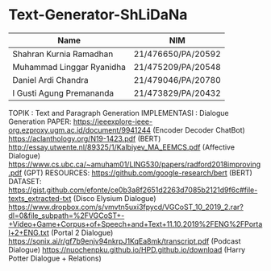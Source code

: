# Text-Generator-ShLiDaNa

| Name | NIM |
|---|---|
|Shahran Kurnia Ramadhan|21/476650/PA/20592|
|Muhammad Linggar Ryanidha|21/475209/PA/20548|
|Daniel Ardi Chandra|21/479046/PA/20780|
|I Gusti Agung Premananda |21/473829/PA/20432|

TOPIK			: Text and Paragraph Generation
IMPLEMENTASI	: Dialogue Generation
PAPER:
https://ieeexplore-ieee-org.ezproxy.ugm.ac.id/document/9941244 (Encoder Decoder ChatBot)
https://aclanthology.org/N19-1423.pdf (BERT)
http://essay.utwente.nl/89325/1/Kalbiyev_MA_EEMCS.pdf (Affective Dialogue)
https://www.cs.ubc.ca/~amuham01/LING530/papers/radford2018improving.pdf (GPT)
RESOURCES:
https://github.com/google-research/bert (BERT)
DATASET:
https://gist.github.com/efonte/ce0b3a8f2651d2263d7085b2121d9f6c#file-texts_extracted-txt (Disco Elysium Dialogue)
https://www.dropbox.com/s/vmvtn5uxi3fpycd/VGCoST_10_2019_2.rar?dl=0&file_subpath=%2FVGCoST+-+Video+Game+Corpus+of+Speech+and+Text+11.10.2019%2FENG%2FPortal+2+ENG.txt (Portal 2 Dialogue)
https://sonix.ai/r/gf7b9enjv94nkrpJ1KqEa8mk/transcript.pdf (Podcast Dialogue)
https://nuochenpku.github.io/HPD.github.io/download (Harry Potter Dialogue + Relations)
